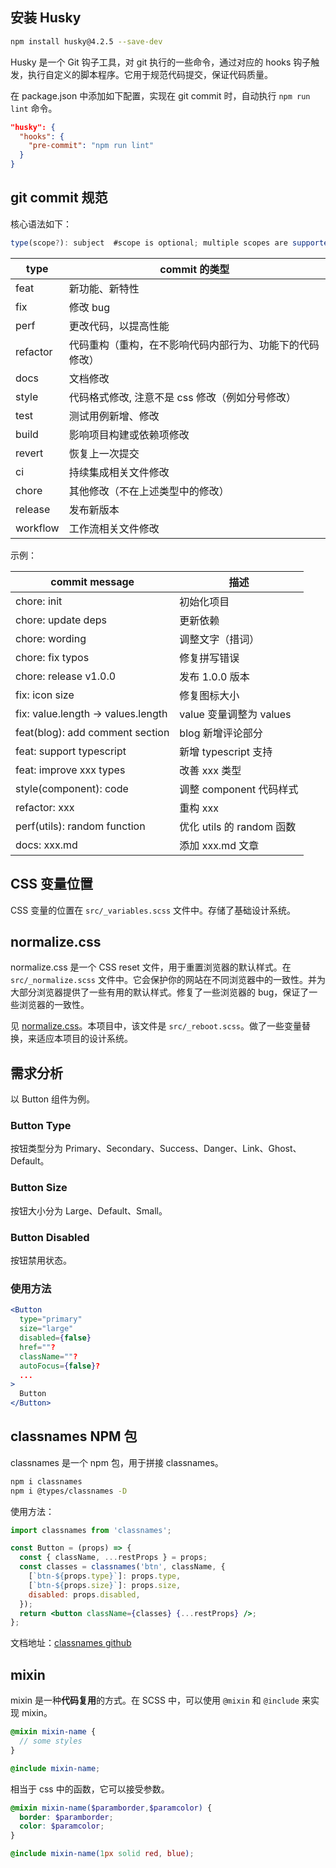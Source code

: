 ## 安装 Husky

```bash
npm install husky@4.2.5 --save-dev
```

Husky 是一个 Git 钩子工具，对 git 执行的一些命令，通过对应的 hooks 钩子触发，执行自定义的脚本程序。它用于规范代码提交，保证代码质量。

在 package.json 中添加如下配置，实现在 git commit 时，自动执行 `npm run lint` 命令。

```json
"husky": {
  "hooks": {
    "pre-commit": "npm run lint"
  }
}
```

## git commit 规范

核心语法如下：  

```js
type(scope?): subject  #scope is optional; multiple scopes are supported (current delimiter options: "/", "\" and ",")
```

| type     | commit 的类型                                            |
| -------- | -------------------------------------------------------- |
| feat     | 新功能、新特性                                           |
| fix      | 修改 bug                                                 |
| perf     | 更改代码，以提高性能                                     |
| refactor | 代码重构（重构，在不影响代码内部行为、功能下的代码修改） |
| docs     | 文档修改                                                 |
| style    | 代码格式修改, 注意不是 css 修改（例如分号修改）          |
| test     | 测试用例新增、修改                                       |
| build    | 影响项目构建或依赖项修改                                 |
| revert   | 恢复上一次提交                                           |
| ci       | 持续集成相关文件修改                                     |
| chore    | 其他修改（不在上述类型中的修改）                         |
| release  | 发布新版本                                               |
| workflow | 工作流相关文件修改                                       |

示例：

| commit message                     | 描述                      |
| ---------------------------------- | ------------------------- |
| chore: init                        | 初始化项目                |
| chore: update deps                 | 更新依赖                  |
| chore: wording                     | 调整文字（措词）          |
| chore: fix typos                   | 修复拼写错误              |
| chore: release v1.0.0              | 发布 1.0.0 版本           |
| fix: icon size                     | 修复图标大小              |
| fix: value.length -> values.length | value 变量调整为 values   |
| feat(blog): add comment section    | blog 新增评论部分         |
| feat: support typescript           | 新增 typescript 支持      |
| feat: improve xxx types            | 改善 xxx 类型             |
| style(component): code             | 调整 component 代码样式   |
| refactor: xxx                      | 重构 xxx                  |
| perf(utils): random function       | 优化 utils 的 random 函数 |
| docs: xxx.md                       | 添加 xxx.md 文章          |

## CSS 变量位置

CSS 变量的位置在 `src/_variables.scss` 文件中。存储了基础设计系统。

## normalize.css

normalize.css 是一个 CSS reset 文件，用于重置浏览器的默认样式。在 `src/_normalize.scss` 文件中。它会保护你的网站在不同浏览器中的一致性。并为大部分浏览器提供了一些有用的默认样式。修复了一些浏览器的 bug，保证了一些浏览器的一致性。

见 [normalize.css](https://necolas.github.io/normalize.css/)。本项目中，该文件是 `src/_reboot.scss`。做了一些变量替换，来适应本项目的设计系统。

## 需求分析

以 Button 组件为例。  

### Button Type

按钮类型分为 Primary、Secondary、Success、Danger、Link、Ghost、Default。

### Button Size

按钮大小分为 Large、Default、Small。

### Button Disabled

按钮禁用状态。

### 使用方法

```jsx
<Button
  type="primary"
  size="large"
  disabled={false}
  href=""?
  className=""?
  autoFocus={false}?
  ...
>
  Button
</Button>
```

## classnames NPM 包

classnames 是一个 npm 包，用于拼接 classnames。  

```bash
npm i classnames
npm i @types/classnames -D
```

使用方法：

```jsx
import classnames from 'classnames';

const Button = (props) => {
  const { className, ...restProps } = props;
  const classes = classnames('btn', className, {
    [`btn-${props.type}`]: props.type,
    [`btn-${props.size}`]: props.size,
    disabled: props.disabled,
  });
  return <button className={classes} {...restProps} />;
};
```

文档地址：[classnames github](https://github.com/JedWatson/classnames)

## mixin

mixin 是一种**代码复用**的方式。在 SCSS 中，可以使用 `@mixin` 和 `@include` 来实现 mixin。  

```scss
@mixin mixin-name {
  // some styles
}

@include mixin-name;
```

相当于 css 中的函数，它可以接受参数。  

```scss
@mixin mixin-name($paramborder,$paramcolor) {
  border: $paramborder;
  color: $paramcolor;
}

@include mixin-name(1px solid red, blue);
```
